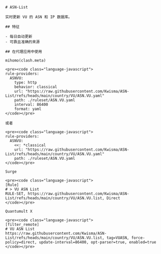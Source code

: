 
    # ASN-List
    
    实时更新 VU 的 ASN 和 IP 数据库。
    
    ## 特征
    
    - 每日自动更新
    - 可靠且准确的来源
    
    ## 在代理应用中使用
    
    mihomo(clash.meta)
   
    <pre><code class="language-javascript">
    rule-providers:
      ASNVU:
        type: http
        behavior: classical
        url: "https://raw.githubusercontent.com/Kwisma/ASN-List/refs/heads/main/country/VU/ASN.VU.yaml"
        path: ./ruleset/ASN.VU.yaml
        interval: 86400
        format: yaml
    </code></pre>

    或者

    <pre><code class="language-javascript">
    rule-providers:
      ASNVU:
        <<: *classical
        url: "https://raw.githubusercontent.com/Kwisma/ASN-List/refs/heads/main/country/VU/ASN.VU.yaml"
        path: ./ruleset/ASN.VU.yaml
    </code></pre>
    
    Surge
    
    <pre><code class="language-javascript">
    [Rule]
    # > VU ASN List
    RULE-SET, https://raw.githubusercontent.com/Kwisma/ASN-List/refs/heads/main/country/VU/ASN.VU.list, Direct
    </code></pre>
    
    Quantumult X
    
    <pre><code class="language-javascript">
    [filter_remote]
    # VU ASN List
    https://raw.githubusercontent.com/Kwisma/ASN-List/refs/heads/main/country/VU/ASN.VU.list, tag=VUASN, force-policy=direct, update-interval=86400, opt-parser=true, enabled=true
    </code></pre>
    